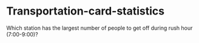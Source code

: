 # Transportation-card-statistics
Which station has the largest number of people to get off during rush hour (7:00-9:00)?
